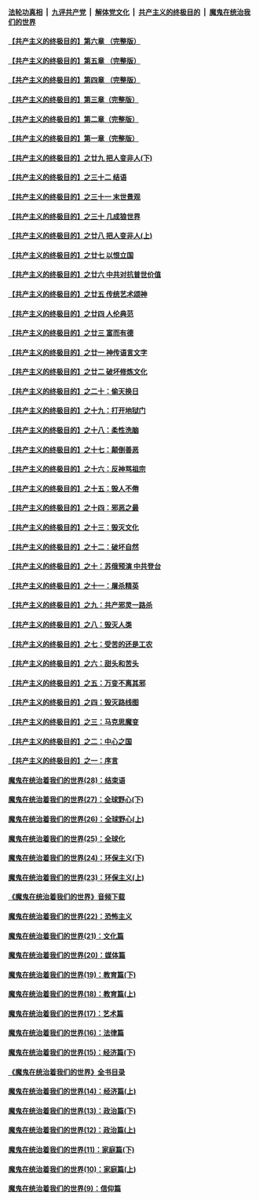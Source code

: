####  [法轮功真相](../../../../basic/blob/master/README.md?t=04061245) &nbsp;|&nbsp; [九评共产党](../../../../9ping.md/blob/master/README.md?t=04061245) &nbsp;|&nbsp; [解体党文化](../../../../jtdwh.md/blob/master/README.md?t=04061245)  &nbsp;|&nbsp; [共产主义的终极目的](../../../../gczydzjmd.md/blob/master/README.md?t=04061245) &nbsp;|&nbsp; [魔鬼在统治我们的世界](../../../../mgztzwmdsj.md/blob/master/README.md?t=04061245) 

#### [【共产主义的终极目的】第六章 （完整版）](../pages/nsc422/n11428913.md?t=04061245) 

#### [【共产主义的终极目的】第五章 （完整版）](../pages/nsc422/n11428912.md?t=04061245) 

#### [【共产主义的终极目的】第四章 （完整版）](../pages/nsc422/n11428907.md?t=04061245) 

#### [【共产主义的终极目的】第三章（完整版）](../pages/nsc422/n11428848.md?t=04061245) 

#### [【共产主义的终极目的】第二章（完整版）](../pages/nsc422/n11428831.md?t=04061245) 

#### [【共产主义的终极目的】第一章（完整版）](../pages/nsc422/n11417651.md?t=04061245) 

#### [【共产主义的终极目的】之廿九 把人变非人(下)](../pages/nsc422/n11344140.md?t=04061245) 

#### [【共产主义的终极目的】之三十二 结语](../pages/nsc422/n11360535.md?t=04061245) 

#### [【共产主义的终极目的】之三十一 末世景观](../pages/nsc422/n11351129.md?t=04061245) 

#### [【共产主义的终极目的】之三十 几成狼世界](../pages/nsc422/n11348280.md?t=04061245) 

#### [【共产主义的终极目的】之廿八 把人变非人(上)](../pages/nsc422/n11340492.md?t=04061245) 

#### [【共产主义的终极目的】之廿七 以恨立国](../pages/nsc422/n11336944.md?t=04061245) 

#### [【共产主义的终极目的】之廿六 中共对抗普世价值](../pages/nsc422/n11324785.md?t=04061245) 

#### [【共产主义的终极目的】之廿五 传统艺术颂神](../pages/nsc422/n11296396.md?t=04061245) 

#### [【共产主义的终极目的】之廿四 人伦典范](../pages/nsc422/n11296397.md?t=04061245) 

#### [【共产主义的终极目的】之廿三 富而有德](../pages/nsc422/n11283598.md?t=04061245) 

#### [【共产主义的终极目的】之廿一 神传语言文字](../pages/nsc422/n11263265.md?t=04061245) 

#### [【共产主义的终极目的】之廿二 破坏修炼文化](../pages/nsc422/n11245728.md?t=04061245) 

#### [【共产主义的终极目的】之二十：偷天换日](../pages/nsc422/n11238846.md?t=04061245) 

#### [【共产主义的终极目的】之十九：打开地狱门](../pages/nsc422/n11206376.md?t=04061245) 

#### [【共产主义的终极目的】之十八：柔性洗脑](../pages/nsc422/n11199994.md?t=04061245) 

#### [【共产主义的终极目的】之十七：颠倒善恶](../pages/nsc422/n11179782.md?t=04061245) 

#### [【共产主义的终极目的】之十六：反神骂祖宗](../pages/nsc422/n11166798.md?t=04061245) 

#### [【共产主义的终极目的】之十五：毁人不倦](../pages/nsc422/n11166792.md?t=04061245) 

#### [【共产主义的终极目的】之十四：邪恶之最](../pages/nsc422/n11150249.md?t=04061245) 

#### [【共产主义的终极目的】之十三：毁灭文化](../pages/nsc422/n11135227.md?t=04061245) 

#### [【共产主义的终极目的】之十二：破坏自然](../pages/nsc422/n11135214.md?t=04061245) 

#### [【共产主义的终极目的】之十：苏俄预演 中共登台](../pages/nsc422/n11118424.md?t=04061245) 

#### [【共产主义的终极目的】之十一：屠杀精英](../pages/nsc422/n11118442.md?t=04061245) 

#### [【共产主义的终极目的】之九：共产邪灵一路杀](../pages/nsc422/n11114139.md?t=04061245) 

#### [【共产主义的终极目的】之八：毁灭人类](../pages/nsc422/n11108503.md?t=04061245) 

#### [【共产主义的终极目的】之七：受苦的还是工农](../pages/nsc422/n11101809.md?t=04061245) 

#### [【共产主义的终极目的】之六：甜头和苦头](../pages/nsc422/n11096971.md?t=04061245) 

#### [【共产主义的终极目的】之五：万变不离其邪](../pages/nsc422/n11091285.md?t=04061245) 

#### [【共产主义的终极目的】之四：毁灭路线图](../pages/nsc422/n11086284.md?t=04061245) 

#### [【共产主义的终极目的】之三：马克思魔变](../pages/nsc422/n11061941.md?t=04061245) 

#### [【共产主义的终极目的】之二：中心之国](../pages/nsc422/n11047728.md?t=04061245) 

#### [【共产主义的终极目的】之一：序言](../pages/nsc422/n11086077.md?t=04061245) 

#### [魔鬼在统治着我们的世界(28)：结束语](../pages/nsc422/n10936246.md?t=04061245) 

#### [魔鬼在统治着我们的世界(27)：全球野心(下)](../pages/nsc422/n10928319.md?t=04061245) 

#### [魔鬼在统治着我们的世界(26)：全球野心(上)](../pages/nsc422/n10900318.md?t=04061245) 

#### [魔鬼在统治着我们的世界(25)：全球化](../pages/nsc422/n10788205.md?t=04061245) 

#### [魔鬼在统治着我们的世界(24)：环保主义(下)](../pages/nsc422/n10695307.md?t=04061245) 

#### [魔鬼在统治着我们的世界(23)：环保主义(上)](../pages/nsc422/n10688613.md?t=04061245) 

#### [《魔鬼在统治着我们的世界》音频下载](../pages/nsc422/n10635553.md?t=04061245) 

#### [魔鬼在统治着我们的世界(22)：恐怖主义](../pages/nsc422/n10614727.md?t=04061245) 

#### [魔鬼在统治着我们的世界(21)：文化篇](../pages/nsc422/n10597706.md?t=04061245) 

#### [魔鬼在统治着我们的世界(20)：媒体篇](../pages/nsc422/n10586579.md?t=04061245) 

#### [魔鬼在统治着我们的世界(19)：教育篇(下)](../pages/nsc422/n10564808.md?t=04061245) 

#### [魔鬼在统治着我们的世界(18)：教育篇(上)](../pages/nsc422/n10526970.md?t=04061245) 

#### [魔鬼在统治着我们的世界(17)：艺术篇](../pages/nsc422/n10499093.md?t=04061245) 

#### [魔鬼在统治着我们的世界(16)：法律篇](../pages/nsc422/n10485969.md?t=04061245) 

#### [魔鬼在统治着我们的世界(15)：经济篇(下)](../pages/nsc422/n10469975.md?t=04061245) 

#### [《魔鬼在统治着我们的世界》全书目录](../pages/nsc422/n10464261.md?t=04061245) 

#### [魔鬼在统治着我们的世界(14)：经济篇(上)](../pages/nsc422/n10457370.md?t=04061245) 

#### [魔鬼在统治着我们的世界(13)：政治篇(下)](../pages/nsc422/n10448270.md?t=04061245) 

#### [魔鬼在统治着我们的世界(12)：政治篇(上)](../pages/nsc422/n10444576.md?t=04061245) 

#### [魔鬼在统治着我们的世界(11)：家庭篇(下)](../pages/nsc422/n10440961.md?t=04061245) 

#### [魔鬼在统治着我们的世界(10)：家庭篇(上)](../pages/nsc422/n10435448.md?t=04061245) 

#### [魔鬼在统治着我们的世界(9)：信仰篇](../pages/nsc422/n10432159.md?t=04061245) 

